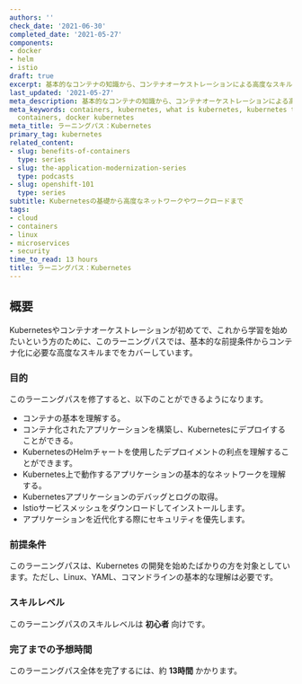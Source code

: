 ```yaml
---
authors: ''
check_date: '2021-06-30'
completed_date: '2021-05-27'
components:
- docker
- helm
- istio
draft: true
excerpt: 基本的なコンテナの知識から、コンテナオーケストレーションによる高度なスキル構築までをカバーするKubernetesのラーニングパスです。
last_updated: '2021-05-27'
meta_description: 基本的なコンテナの知識から、コンテナオーケストレーションによる高度なスキル構築までをカバーするKubernetesのラーニングパスです。
meta_keywords: containers, kubernetes, what is kubernetes, kubernetes tutorial, docker
  containers, docker kubernetes
meta_title: ラーニングパス：Kubernetes
primary_tag: kubernetes
related_content:
- slug: benefits-of-containers
  type: series
- slug: the-application-modernization-series
  type: podcasts
- slug: openshift-101
  type: series
subtitle: Kubernetesの基礎から高度なネットワークやワークロードまで
tags:
- cloud
- containers
- linux
- microservices
- security
time_to_read: 13 hours
title: ラーニングパス：Kubernetes
---
```


## 概要

Kubernetesやコンテナオーケストレーションが初めてで、これから学習を始めたいという方のために、このラーニングパスでは、基本的な前提条件からコンテナ化に必要な高度なスキルまでをカバーしています。

### 目的

このラーニングパスを修了すると、以下のことができるようになります。

* コンテナの基本を理解する。
* コンテナ化されたアプリケーションを構築し、Kubernetesにデプロイすることができる。
* KubernetesのHelmチャートを使用したデプロイメントの利点を理解することができます。
* Kubernetes上で動作するアプリケーションの基本的なネットワークを理解する。
* Kubernetesアプリケーションのデバッグとログの取得。
* Istioサービスメッシュをダウンロードしてインストールします。
* アプリケーションを近代化する際にセキュリティを優先します。

### 前提条件

このラーニングパスは、Kubernetes の開発を始めたばかりの方を対象としています。ただし、Linux、YAML、コマンドラインの基本的な理解は必要です。

### スキルレベル

このラーニングパスのスキルレベルは **初心者** 向けです。

### 完了までの予想時間

このラーニングパス全体を完了するには、約 **13時間** かかります。